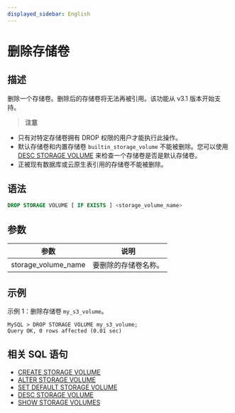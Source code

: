 ```yaml
---
displayed_sidebar: English
---
```


# 删除存储卷

## 描述

删除一个存储卷。删除后的存储卷将无法再被引用。该功能从 v3.1 版本开始支持。

> **注意**
- 只有对特定存储卷拥有 DROP 权限的用户才能执行此操作。
- 默认存储卷和内置存储卷 `builtin_storage_volume` 不能被删除。您可以使用 [DESC STORAGE VOLUME](./DESC_STORAGE_VOLUME.md) 来检查一个存储卷是否是默认存储卷。
- 正被现有数据库或云原生表引用的存储卷不能被删除。

## 语法

```SQL
DROP STORAGE VOLUME [ IF EXISTS ] <storage_volume_name>
```

## 参数

|**参数**|**说明**|
|---|---|
|storage_volume_name|要删除的存储卷名称。|

## 示例

示例 1：删除存储卷 `my_s3_volume`。

```Plain
MySQL > DROP STORAGE VOLUME my_s3_volume;
Query OK, 0 rows affected (0.01 sec)
```

## 相关 SQL 语句

- [CREATE STORAGE VOLUME](./CREATE_STORAGE_VOLUME.md)
- [ALTER STORAGE VOLUME](./ALTER_STORAGE_VOLUME.md)
- [SET DEFAULT STORAGE VOLUME](./SET_DEFAULT_STORAGE_VOLUME.md)
- [DESC STORAGE VOLUME](./DESC_STORAGE_VOLUME.md)
- [SHOW STORAGE VOLUMES](./SHOW_STORAGE_VOLUMES.md)